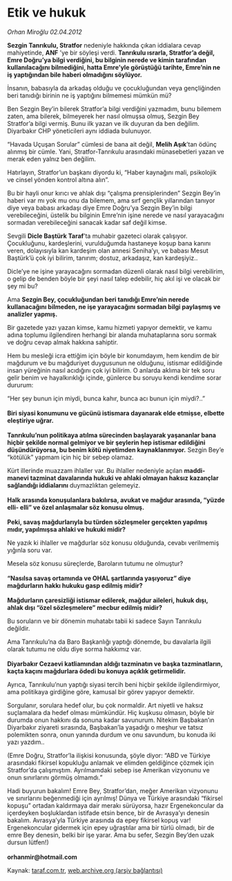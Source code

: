 # Etik ve hukuk

*Orhan Miroğlu 02.04.2012*

<div class="yazi"><p><strong>Sezgin Tanrıkulu, Stratfor</strong> nedeniyle hakkında çıkan iddialara cevap mahiyetinde, <strong>ANF</strong> ’ye bir söyleşi verdi. <strong>Tanrıkulu ısrarla, Stratfor’a değil, Emre Doğru’ya bilgi verdiğini, bu bilginin nerede ve kimin tarafından kullanılacağını bilmediğini, hatta Emre’yle görüştüğü tarihte, Emre’nin ne iş yaptığından bile haberi olmadığını söylüyor.</strong></p>
<p>İnsanın, babasıyla da arkadaş olduğu ve çocukluğundan veya gençliğinden beri tanıdığı birinin ne iş yaptığını bilmemesi mümkün mü?</p>
<p>Ben Sezgin Bey’in bilerek Stratfor’a bilgi verdiğini yazmadım, bunu bilemem zaten, ama bilerek, bilmeyerek her nasıl olmuşsa olmuş, Sezgin Bey Stratfor’a bilgi vermiş. Bunu ilk yazan ve ilk duyuran da ben değilim. Diyarbakır CHP yöneticileri aynı iddiada bulunuyor.</p>
<p>“Havada Uçuşan Sorular” cümlesi de bana ait değil, <strong>Melih Aşık</strong>’tan ödünç alınmış bir cümle. Yani, Stratfor-Tanrıkulu arasındaki münasebetleri yazan ve merak eden yalnız ben değilim.</p>
<p>Hatırlayın, Stratfor’un başkanı diyordu ki, “Haber kaynağını mali, psikolojik ve cinsel yönden kontrol altına alın”.</p>
<p>Bu bir hayli onur kırıcı ve ahlak dışı “çalışma prensiplerinden” Sezgin Bey’in haberi var mı yok mu onu da bilemem, ama sırf gençlik yıllarından tanıyor diye veya babası arkadaşı diye Emre Doğru’ya Sezgin Bey’in bilgi verebileceğini, üstelik bu bilginin Emre’nin işine nerede ve nasıl yarayacağını sormadan verebileceğini sanacak kadar saf değil kimse.</p>
<p>Sevgili <strong>Dicle Baştürk Taraf</strong>’ta muhabir gazeteci olarak çalışıyor. Çocukluğunu, kardeşlerini, vurulduğumda hastaneye koşup bana kanını veren, dolayısıyla kan kardeşim olan annesi Seniha’yı, ve babası Mesut Baştürk’ü çok iyi bilirim, tanırım; dostuz, arkadaşız, kan kardeşiyiz..</p>
<p>Dicle’ye ne işine yarayacağını sormadan düzenli olarak nasıl bilgi verebilirim, o gelip de benden böyle bir şeyi nasıl talep edebilir, hiç akıl işi ve olacak bir şey mi bu?</p>
<p>Ama <strong>Sezgin Bey, çocukluğundan beri tanıdığı Emre’nin nerede kullanacağını bilmeden, ne işe yarayacağını sormadan bilgi paylaşmış ve analizler yapmış. </strong></p>
<p>Bir gazetede yazı yazan kimse, kamu hizmeti yapıyor demektir, ve kamu adına toplumu ilgilendiren herhangi bir alanda muhataplarına soru sormak ve doğru cevap almak hakkına sahiptir.</p>
<p>Hem bu mesleği icra ettiğim için böyle bir konumdayım, hem kendim de bir mağdurum ve bu mağduriyet duygusunun ne olduğunu, istismar edildiğinde insan yüreğinin nasıl acıdığını çok iyi bilirim. O anlarda aklıma bir tek soru gelir benim ve hayalkırıklığı içinde, günlerce bu soruyu kendi kendime sorar dururum:</p>
<p>“Her şey bunun için miydi, bunca kahır, bunca acı bunun için miydi?..”<br/><br/><strong>Biri siyasi konumunu ve gücünü istismara dayanarak elde etmişse, elbette eleştiriye uğrar.<br/><br/></strong><strong>Tanrıkulu’nun politikaya atılma sürecinden başlayarak yaşananlar bana hiçbir şekilde normal gelmiyor ve bir şeylerin hep istismar edildiğini düşündürüyorsa, bu benim kötü niyetimden kaynaklanmıyor.</strong> Sezgin Bey’e “kötülük” yapmam için hiç bir sebep olamaz.</p>
<p>Kürt illerinde muazzam ihlaller var. Bu ihlaller nedeniyle açılan <strong>maddi-manevi tazminat davalarında hukuki ve ahlaki olmayan haksız kazançlar sağlandığı iddialarını </strong>duymazlıktan gelemeyiz.<br/><br/><strong>Halk arasında konuşulanlara bakılırsa, avukat ve mağdur arasında, “yüzde elli- elli” ve özel anlaşmalar söz konusu olmuş.<br/><br/></strong><strong>Peki, savaş mağdurlarıyla bu türden sözleşmeler gerçekten yapılmış mıdır, yapılmışsa ahlaki ve hukuki midir?</strong></p>
<p>Ne yazık ki ihlaller ve mağdurlar söz konusu olduğunda, cevabı verilmemiş yığınla soru var.</p>
<p>Mesela söz konusu süreçlerde, Baroların tutumu ne olmuştur?<br/><br/><strong>“Nasılsa savaş ortamında ve OHAL şartlarında yaşıyoruz” diye mağdurların hakkı hukuku gasp edilmiş midir?<br/><br/></strong><strong>Mağdurların çaresizliği istismar edilerek, mağdur aileleri, hukuk dışı, ahlak dışı “özel sözleşmelere” mecbur edilmiş midir?</strong></p>
<p>Bu soruların ve bir dönemin muhatabı tabii ki sadece Sayın Tanrıkulu değildir.</p>
<p>Ama Tanrıkulu’na da Baro Başkanlığı yaptığı dönemde, bu davalarla ilgili olarak tutumu ne oldu diye sorma hakkımız var.<br/><br/><strong>Diyarbakır Cezaevi katliamından aldığı tazminatın ve başka tazminatların, kaçta kaçını mağdurlara ödedi bu konuya açıklık getirmelidir.</strong></p>
<p>Ayrıca, Tanrıkulu’nun yaptığı siyasi tercih beni hiçbir şekilde ilgilendirmiyor, ama politikaya girdiğine göre, kamusal bir görev yapıyor demektir.</p>
<p>Sorgulanır, sorulara hedef olur, bu çok normaldir. Art niyetli ve haksız suçlamalara da hedef olması mümkündür. Hiç kuşkusu olmasın, böyle bir durumda onun hakkını da sonuna kadar savunurum. Nitekim Başbakan’ın Diyarbakır ziyareti sırasında, Başbakan’la yaşadığı o meşhur ve tatsız polemikten sonra, onun yanında durdum ve onu savundum, bu konuda iki yazı yazdım..</p>
<p>(Emre Doğru, Stratfor’la ilişkisi konusunda, şöyle diyor: “ABD ve Türkiye arasındaki fikirsel kopukluğu anlamak ve elimden geldiğince çözmek için Stratfor’da çalışmıştım. Ayrılmamdaki sebep ise Amerikan vizyonunu ve onun sınırlarını görmüş olmamdı.”</p>
<p>Hadi buyurun bakalım! Emre Bey, Stratfor’dan, meğer Amerikan vizyonunu ve sınırlarını beğenmediği için ayrılmış! Dünya ve Türkiye arasındaki “fikirsel kopuşu” ortadan kaldırmaya dair merakı sürüyorsa, hazır Ergenekoncular da içerdeyken boşluklardan istifade etsin bence, bir de Avrasya’yı denesin bakalım. Avrasya’yla Türkiye arasında da epey fikirsel kopuş var! Ergenekoncular gidermek için epey uğraştılar ama bir türlü olmadı, bir de emre Bey denesin, belki bir işe yarar. Ama bu sefer, Sezgin Bey’den uzak dursun lütfen!)<br/><br/><strong>orhanmir@hotmail.com</strong></p>
</div>

Kaynak: [taraf.com.tr](http://www.taraf.com.tr/orhan-miroglu/makale-etik-ve-hukuk.htm), [web.archive.org (arşiv bağlantısı)](http://web.archive.org/web/20130721112805/http://www.taraf.com.tr/orhan-miroglu/makale-etik-ve-hukuk.htm)
